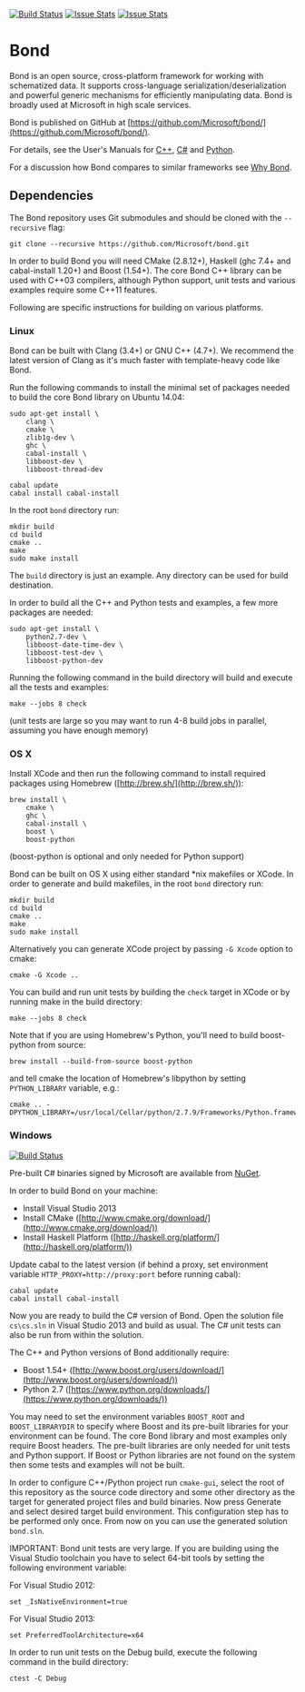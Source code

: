 [![Build Status](https://travis-ci.org/Microsoft/bond.svg?branch=master)](https://travis-ci.org/Microsoft/bond)
[![Issue Stats](http://issuestats.com/github/Microsoft/bond/badge/pr)](http://issuestats.com/github/microsoft/bond)
[![Issue Stats](http://issuestats.com/github/Microsoft/bond/badge/issue)](http://issuestats.com/github/microsoft/bond)

Bond
====

Bond is an open source, cross-platform framework for working with schematized 
data. It supports cross-language serialization/deserialization and powerful 
generic mechanisms for efficiently manipulating data. Bond is broadly used at 
Microsoft in high scale services.

Bond is published on GitHub at [https://github.com/Microsoft/bond/](https://github.com/Microsoft/bond/).

For details, see the User's Manuals for [C++](https://Microsoft.github.io/bond/manual/bond_cpp.html), [C#](https://Microsoft.github.io/bond/manual/bond_cs.html) and [Python](https://Microsoft.github.io/bond/manual/bond_py.html).

For a discussion how Bond compares to similar frameworks see [Why Bond](https://Microsoft.github.io/bond/why_bond.html).

Dependencies
------------

The Bond repository uses Git submodules and should be cloned with the 
`--recursive` flag:

    git clone --recursive https://github.com/Microsoft/bond.git

In order to build Bond you will need CMake (2.8.12+), Haskell (ghc 7.4+ and 
cabal-install 1.20+) and Boost (1.54+). The core Bond C++ library can be used 
with C++03 compilers, although Python support, unit tests and various examples 
require some C++11 features.

Following are specific instructions for building on various platforms.

### Linux

Bond can be built with Clang (3.4+) or GNU C++ (4.7+). We recommend the latest
version of Clang as it's much faster with template-heavy code like Bond.

Run the following commands to install the minimal set of packages needed to 
build the core Bond library on Ubuntu 14.04:

    sudo apt-get install \
        clang \
        cmake \
        zlib1g-dev \
        ghc \
        cabal-install \
        libboost-dev \
        libboost-thread-dev

    cabal update
    cabal install cabal-install

In the root `bond` directory run:

    mkdir build
    cd build
    cmake ..
    make
    sudo make install

The `build` directory is just an example. Any directory can be used for build 
destination.

In order to build all the C++ and Python tests and examples, a few more 
packages are needed:

    sudo apt-get install \
        python2.7-dev \
        libboost-date-time-dev \
        libboost-test-dev \
        libboost-python-dev

Running the following command in the build directory will build and execute all 
the tests and examples:

    make --jobs 8 check

(unit tests are large so you may want to run 4-8 build jobs in parallel, 
assuming you have enough memory)

### OS X

Install XCode and then run the following command to install required packages 
using Homebrew ([http://brew.sh/](http://brew.sh/)):

    brew install \
        cmake \
        ghc \
        cabal-install \
        boost \
        boost-python

(boost-python is optional and only needed for Python support)

Bond can be built on OS X using either standard *nix makefiles or XCode. In 
order to generate and build makefiles, in the root `bond` directory run:

    mkdir build
    cd build
    cmake ..
    make
    sudo make install

Alternatively you can generate XCode project by passing `-G Xcode` option to 
cmake:

    cmake -G Xcode ..

You can build and run unit tests by building the `check` target in XCode or by 
running make in the build directory:

    make --jobs 8 check

Note that if you are using Homebrew's Python, you'll need to build
boost-python from source:

    brew install --build-from-source boost-python

and tell cmake the location of Homebrew's libpython by setting `PYTHON_LIBRARY` 
variable, e.g.:

    cmake .. -DPYTHON_LIBRARY=/usr/local/Cellar/python/2.7.9/Frameworks/Python.framework/Versions/2.7/lib/libpython2.7.dylib

### Windows

[![Build Status](https://ci.appveyor.com/api/projects/status/github/Microsoft/bond?svg=true&passingText=C%23%20passing&pendingText=C%23%20pending&failingText=C%23%20failing)](https://ci.appveyor.com/project/sapek/bond/branch/master)

Pre-built C# binaries signed by Microsoft are available from [NuGet](https://www.nuget.org/packages/Bond.CSharp/).

In order to build Bond on your machine:

- Install Visual Studio 2013
- Install CMake ([http://www.cmake.org/download/](http://www.cmake.org/download/))
- Install Haskell Platform ([http://haskell.org/platform/](http://haskell.org/platform/))


Update cabal to the latest version (if behind a proxy, set environment variable 
`HTTP_PROXY=http://proxy:port` before running cabal):

    cabal update
    cabal install cabal-install

Now you are ready to build the C# version of Bond. Open the solution file 
`cs\cs.sln` in Visual Studio 2013 and build as usual. The C# unit tests can 
also be run from within the solution.

The C++ and Python versions of Bond additionally require:

- Boost 1.54+ ([http://www.boost.org/users/download/](http://www.boost.org/users/download/))
- Python 2.7 ([https://www.python.org/downloads/](https://www.python.org/downloads/))

You may need to set the environment variables `BOOST_ROOT` and `BOOST_LIBRARYDIR` 
to specify where Boost and its pre-built libraries for your environment can be 
found. The core Bond library and most examples only require Boost headers. The 
pre-built libraries are only needed for unit tests and Python support. If Boost
or Python libraries are not found on the system then some tests and examples will 
not be built.

In order to configure C++/Python project run `cmake-gui`, select the root of 
this repository as the source code directory and some other directory as the 
target for generated project files and build binaries. Now press Generate and 
select desired target build environment. This configuration step has to be 
performed only once. From now on you can use the generated solution `bond.sln`.

IMPORTANT: Bond unit tests are very large. If you are building using the Visual 
Studio toolchain you have to select 64-bit tools by setting the following 
environment variable:

For Visual Studio 2012:

    set _IsNativeEnvironment=true

For Visual Studio 2013:

    set PreferredToolArchitecture=x64

In order to run unit tests on the Debug build, execute the following command in 
the build directory:

    ctest -C Debug
